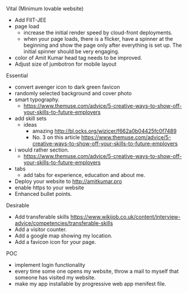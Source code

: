 Vital (Minimum lovable website)
- Add FIIT-JEE
- page load
    - increase the initial render speed by cloud-front deployments.
    - when your page loads, there is a flicker, have a spinner at the beginning and show the page only after everything is set up. The initial spinner should be very engaging.
- color of Amit Kumar head tag needs to be improved.
- Adjust size of jumbotron for mobile layout


Essential 
- convert avenger icon to dark green favicon
- randomly selected background and cover photo 
- smart typography. 
    - https://www.themuse.com/advice/5-creative-ways-to-show-off-your-skills-to-future-employers
- add skill sets 
    - ideas
        - amazing http://bl.ocks.org/wizicer/f662a0b04425fc0f7489
        - No. 3 on this article https://www.themuse.com/advice/5-creative-ways-to-show-off-your-skills-to-future-employers
- i would rather section. 
    - https://www.themuse.com/advice/5-creative-ways-to-show-off-your-skills-to-future-employers
- tabs
    - add tabs for experience, education and about me.
- Deploy your website to http://amitkumar.pro
- enable https to your website
- Enhanced bullet points.


Desirable
- Add transferable skills https://www.wikijob.co.uk/content/interview-advice/competencies/transferable-skills
- Add a visitor counter.
- Add a google map showing my location.
- Add a favicon icon for your page.

POC
- implement login functionality
- every time some one opens my website, throw a mail to myself that someone has visited my website.
- make my app installable by progressive web app menifest file.

